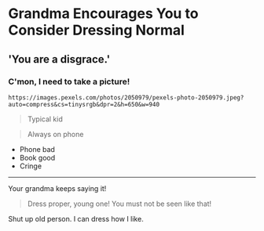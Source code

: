 # Grandma Encourages You to Consider Dressing Normal

## 'You are a disgrace.'

### C'mon, I need to take a picture!

`https://images.pexels.com/photos/2050979/pexels-photo-2050979.jpeg?auto=compress&cs=tinysrgb&dpr=2&h=650&w=940`

> Typical kid

> Always on phone

- Phone bad
- Book good
- Cringe

---

Your grandma keeps saying it!

> Dress proper, young one! You must not be seen like that!

Shut up old person. I can dress how I like.
